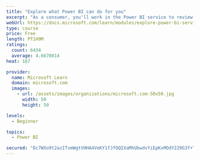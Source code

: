 ```yaml
---
title: "Explore what Power BI can do for you"
excerpt: "As a consumer, you'll work in the Power BI service to review and interact with content that has been shared with you. This module provides the foundational information that you need to work effectively in the Power BI service."
webUrl: https://docs.microsoft.com/learn/modules/explore-power-bi-service/
type: course
price: Free
length: PT1H9M
ratings:
  count: 6434
  average: 4.6670814
heat: 167

provider:
  name: Microsoft Learn
  domain: microsoft.com
  images:
    - url: /assets/images/organizations/microsoft.com-50x50.jpg
      width: 50
      height: 50

levels:
  - Beginner

topics:
  - Power BI

secured: "Dc7WXo9t2azITxmWgtVHHA4VeKY1fJfOQIXaMhUbwdvYiEpKxMOdY229G3f+TIrkleaACC0uJd98sVfky7fgmGIUeApG8E0k+3kKYa7Hlxe985rt7PtEzLX0z6cXVB9L0ncwZ0jCs3AYrqG0GUJkSxFouMECBx4YSNAwOBF6j4qvMT9+iJl472pcWSnMMN6DcTTuYh9JuAKQBYrgga9B4NVnYjgQcLJvM9JWEnzWUpMht1WVL7QJ5btTqNwqxeP6WsxbSZswa0ek+mJghn80uk5TVj4M0bJV+8j+Pqm8lsGkbdY6Rp0t6XBBkvAikxfj3cjArxpcFa2vnTO6XUNRbiMfoJQYGM30jTlDLBqLcrPAs1mYtM36u9wuK8rTsOw7902ToUpZJH85QcY4ArGlGw==;c2UDH4HfTPRDEj19mFYMwQ=="
---
```


